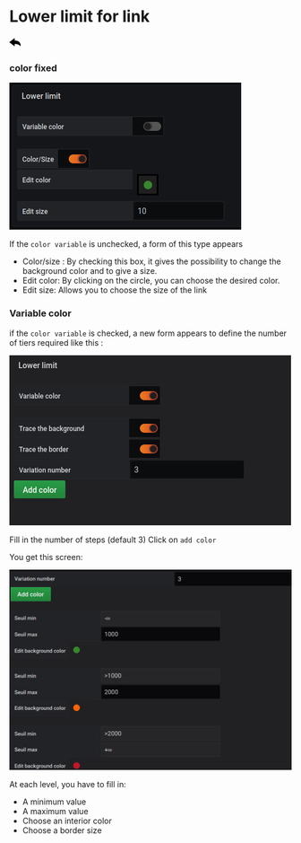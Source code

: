# Lower limit for link

[![](../../screenshots/other/Go-back.png)](coordinates.md)

### color fixed

![lower limit](../../screenshots/editor/coordinates/lower-limit/lower-limit-link.png)

If the `color variable` is unchecked, a form of this type appears

- Color/size : By checking this box, it gives the possibility to change the background color and to give a size.
- Edit color: By clicking on the circle, you can choose the desired color.
- Edit size: Allows you to choose the size of the link

### Variable color

if the `color variable` is checked, a new form appears to define the number of tiers required like this :

![lower limit](../../screenshots/editor/coordinates/lower-limit/lower-limit-variable.png)

Fill in the number of steps (default 3)
Click on `add color`

You get this screen:

![lower limit](../../screenshots/editor/coordinates/lower-limit/variable-color-input.jpg)

At each level, you have to fill in:

- A minimum value
- A maximum value
- Choose an interior color
- Choose a border size
